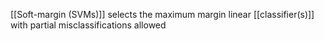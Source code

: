 [[Soft-margin (SVMs)]] selects the maximum margin linear [[classifier(s)]] with partial misclassifications allowed
